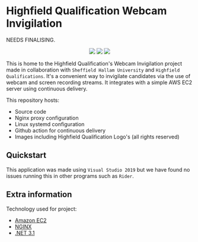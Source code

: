 
# Highfield Qualification Webcam Invigilation
NEEDS FINALISING.

<p align="center">
	<img src="https://img.shields.io/github/license/welpnathan/highfield?style=for-the-badge" />
	<img src="https://img.shields.io/github/workflow/status/welpnathan/highfield/AWS%20Continuous%20Delivery?style=for-the-badge" />
	<img src="https://img.shields.io/github/contributors/welpnathan/highfield?style=for-the-badge" />
</p>

This is home to the Highfield Qualification's Webcam Invigilation project made in collaboration with `Sheffield Hallam University` and `Highfield Qualifications`. It's a convenient way to invigilate candidates via the use of webcam and screen recording streams. It integrates with a simple AWS EC2 server using continuous delivery.

This repository hosts:
- Source code
- Nginx proxy configuration
- Linux systemd configuration
- Github action for continuous delivery
- Images including Highfield Qualification Logo's (all rights reserved)

## Quickstart
This application was made using `Visual Studio 2019` but we have found no issues running this in other programs such as `Rider`.

## Extra information
Technology used for project:
- [Amazon EC2](https://aws.amazon.com/ec2/)
- [NGINX](https://www.nginx.com/)
- [.NET 3.1](https://dotnet.microsoft.com/)

